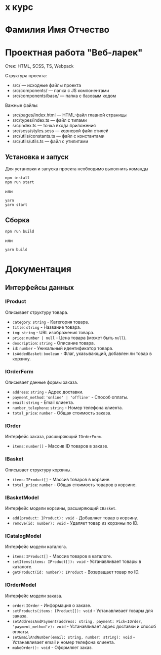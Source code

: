 # x курс
# Фамилия Имя Отчество
# Проектная работа "Веб-ларек"

Стек: HTML, SCSS, TS, Webpack

Структура проекта:
- src/ — исходные файлы проекта
- src/components/ — папка с JS компонентами
- src/components/base/ — папка с базовым кодом

Важные файлы:
- src/pages/index.html — HTML-файл главной страницы
- src/types/index.ts — файл с типами
- src/index.ts — точка входа приложения
- src/scss/styles.scss — корневой файл стилей
- src/utils/constants.ts — файл с константами
- src/utils/utils.ts — файл с утилитами

## Установка и запуск
Для установки и запуска проекта необходимо выполнить команды

```
npm install
npm run start
```

или

```
yarn
yarn start
```
## Сборка

```
npm run build
```

или

```
yarn build
```
# Документация

## Интерфейсы данных

### IProduct

Описывает структуру товара.

- `category`: `string` - Категория товара.
- `title`: `string` - Название товара.
- `img`: `string` - URL изображения товара.
- `price`: `number | null` - Цена товара (может быть `null`).
- `description`: `string` - Описание товара.
- `id`: `number` - Уникальный идентификатор товара.
- `isAddedBasket`: `boolean` - Флаг, указывающий, добавлен ли товар в корзину.

### IOrderForm

Описывает данные формы заказа.

- `address`: `string` - Адрес доставки.
- `payment_method`: `'online' | 'offline'` - Способ оплаты.
- `email`: `string` - Email клиента.
- `number_telephone`: `string` - Номер телефона клиента.
- `total_price`: `number` - Общая стоимость заказа.

### IOrder

Интерфейс заказа, расширяющий `IOrderForm`.

- `items`: `number[]` - Массив ID товаров в заказе.

### IBasket

Описывает структуру корзины.

- `items`: `IProduct[]` - Массив товаров в корзине.
- `total_price`: `number` - Общая стоимость товаров в корзине.

### IBasketModel

Интерфейс модели корзины, расширяющий `IBasket`.

- `add(product: IProduct): void` - Добавляет товар в корзину.
- `remove(id: number): void` - Удаляет товар из корзины по ID.

### ICatalogModel

Интерфейс модели каталога.

- `items`: `IProduct[]` - Массив товаров в каталоге.
- `setItems(items: IProduct[]): void` - Устанавливает товары в каталоге.
- `getProduct(id: number): IProduct` - Возвращает товар по ID.

### IOrderModel

Интерфейс модели заказа.

- `order`: `IOrder` - Информация о заказе.
- `setProducts(items: IProduct[]): void` - Устанавливает товары для заказа.
- `setAddressAndPayment(address: string, payment: Pick<IOrder, 'payment_method'>): void` - Устанавливает адрес доставки и способ оплаты.
- `setEmailAndNumber(email: string, number: string): void` - Устанавливает email и номер телефона клиента.
- `makeOrder(): void` - Оформляет заказ.
